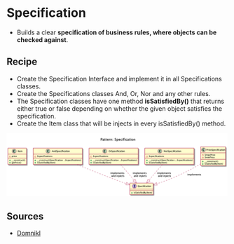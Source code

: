 # Specification

+ Builds a clear **specification of business rules, where objects can be checked against**. 

  
## Recipe
+ Create the Specification Interface and implement it in all Specifications classes.
+ Create the Specifications classes And, Or, Nor and any other rules.
+ The Specification classes have one method **isSatisfiedBy()** that returns either true or false depending on whether
  the given object satisfies the specification.
+ Create the Item class that will be injects in every isSatisfiedBy() method.

![](domnikl/diagram.png)

## Sources
+ [Domnikl](https://github.com/domnikl/DesignPatternsPHP/tree/master/Behavioral/Specification)
